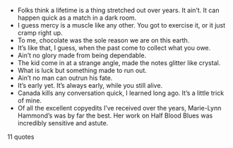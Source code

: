  - Folks think a lifetime is a thing stretched out over years. It ain’t. It can happen quick as a match in a dark room.
 - I guess mercy is a muscle like any other. You got to exercise it, or it just cramp right up.
 - To me, chocolate was the sole reason we are on this earth.
 - It’s like that, I guess, when the past come to collect what you owe.
 - Ain’t no glory made from being dependable.
 - The kid come in at a strange angle, made the notes glitter like crystal.
 - What is luck but something made to run out.
 - Ain’t no man can outrun his fate.
 - It’s early yet. It’s always early, while you still alive.
 - Canada kills any conversation quick, I learned long ago. It’s a little trick of mine.
 - Of all the excellent copyedits I’ve received over the years, Marie-Lynn Hammond’s was by far the best. Her work on Half Blood Blues was incredibly sensitive and astute.

11 quotes